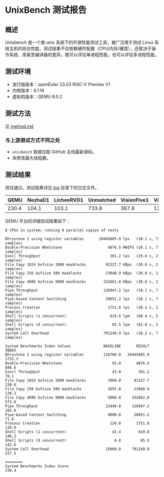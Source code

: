 # UnixBench 测试报告

## 概述

Unixbench 是一个类 unix 系统下的开源性能测试工具，被广泛用于测试 Linux 系统主机的综合性能，测试结果不仅依赖硬件配置（CPU/内存/硬盘），还取决于操作系统、库甚至编译器的差异。既可以评估单进程性能，也可以评估多进程性能。

## 测试环境

- 发行版版本：openEuler 23.03 RISC-V Preview V1
- 内核版本：6.1.19
- 虚拟机版本：QEMU 8.0.2

## 测试方法

见 [method.md](./method.md)

### 与上游测试方式不同之处

- `unixbench` 直接拉取 GitHub 主线最新源码。
- 未修改最大线程数。

## 测试结果

测试通过。测试结果详见 [log](./log) 目录下的日志文件。

| QEMU  | NezhaD1 | LicheeRVD1 | Unmatched | VisionFive1 | VisionFive2 |
|-------|---------|------------|-----------|-------------|-------------|
| 230.4 | 104.1   | 103.1      | 733.8     | 367.8       | 1318.1      |

QEMU 平台的详细测试结果如下：

```
8 CPUs in system; running 8 parallel copies of tests

Dhrystone 2 using register variables       20449485.9 lps   (10.1 s, 7 samples)
Double-Precision Whetstone                     4876.5 MWIPS (10.1 s, 7 samples)
Execl Throughput                                301.2 lps   (29.6 s, 2 samples)
File Copy 1024 bufsize 2000 maxblocks         91327.7 KBps  (30.0 s, 2 samples)
File Copy 256 bufsize 500 maxblocks           23040.9 KBps  (30.0 s, 2 samples)
File Copy 4096 bufsize 8000 maxblocks        332662.0 KBps  (30.0 s, 2 samples)
Pipe Throughput                              126947.2 lps   (10.1 s, 7 samples)
Pipe-based Context Switching                  28651.2 lps   (10.1 s, 7 samples)
Process Creation                               1751.8 lps   (30.2 s, 2 samples)
Shell Scripts (1 concurrent)                    619.8 lpm   (60.4 s, 2 samples)
Shell Scripts (8 concurrent)                     85.5 lpm   (62.8 s, 2 samples)
System Call Overhead                         791249.9 lps   (10.2 s, 7 samples)

System Benchmarks Index Values               BASELINE       RESULT    INDEX
Dhrystone 2 using register variables         116700.0   20449485.9   1752.3
Double-Precision Whetstone                       55.0       4876.5    886.6
Execl Throughput                                 43.0        301.2     70.1
File Copy 1024 bufsize 2000 maxblocks          3960.0      91327.7    230.6
File Copy 256 bufsize 500 maxblocks            1655.0      23040.9    139.2
File Copy 4096 bufsize 8000 maxblocks          5800.0     332662.0    573.6
Pipe Throughput                               12440.0     126947.2    102.0
Pipe-based Context Switching                   4000.0      28651.2     71.6
Process Creation                                126.0       1751.8    139.0
Shell Scripts (1 concurrent)                     42.4        619.8    146.2
Shell Scripts (8 concurrent)                      6.0         85.5    142.6
System Call Overhead                          15000.0     791249.9    527.5
                                                                   ========
System Benchmarks Index Score                                         230.4
```